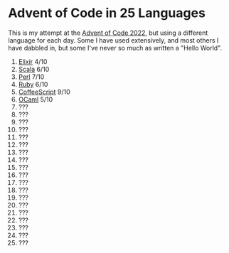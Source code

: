 # Advent of Code in 25 Languages
This is my attempt at the [Advent of Code 2022](https://adventofcode.com/2022), but using a different language for each day. Some I have used extensively, and most others I have dabbled in, but some I've never so much as written a "Hello World".

1. [Elixir](https://elixir-lang.org/) 4/10
1. [Scala](https://scala-lang.org/) 6/10
1. [Perl](https://www.perl.org/) 7/10
1. [Ruby](https://www.ruby-lang.org/en/) 6/10
1. [CoffeeScript](https://coffeescript.org/) 9/10
1. [OCaml](https://ocaml.org/) 5/10
1. ???
1. ???
1. ???
1. ???
1. ???
1. ???
1. ???
1. ???
1. ???
1. ???
1. ???
1. ???
1. ???
1. ???
1. ???
1. ???
1. ???
1. ???
1. ???